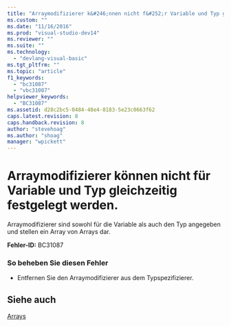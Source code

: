 ```yaml
---
title: "Arraymodifizierer k&#246;nnen nicht f&#252;r Variable und Typ gleichzeitig festgelegt werden. | Microsoft Docs"
ms.custom: ""
ms.date: "11/16/2016"
ms.prod: "visual-studio-dev14"
ms.reviewer: ""
ms.suite: ""
ms.technology: 
  - "devlang-visual-basic"
ms.tgt_pltfrm: ""
ms.topic: "article"
f1_keywords: 
  - "bc31087"
  - "vbc31087"
helpviewer_keywords: 
  - "BC31087"
ms.assetid: d28c2bc5-0484-48e4-8183-5e23c0663f62
caps.latest.revision: 8
caps.handback.revision: 8
author: "stevehoag"
ms.author: "shoag"
manager: "wpickett"
---
```

# Arraymodifizierer k&#246;nnen nicht f&#252;r Variable und Typ gleichzeitig festgelegt werden.
Arraymodifizierer sind sowohl für die Variable als auch den Typ angegeben und stellen ein Array von Arrays dar.  
  
 **Fehler\-ID:** BC31087  
  
### So beheben Sie diesen Fehler  
  
-   Entfernen Sie den Arraymodifizierer aus dem Typspezifizierer.  
  
## Siehe auch  
 [Arrays](../../visual-basic/programming-guide/language-features/arrays/index.md)